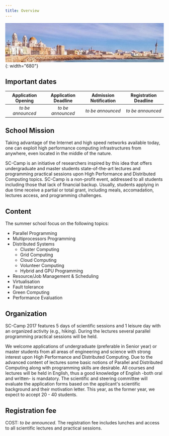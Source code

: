```yaml
---
title: Overview
---
```



![Cadiz](images/cadiz/cadiz.jpg){: width="680"}

## Important dates



|    Application Opening   |     Application Deadline    |   Admission Notification    |   Registration Deadline  |
|:------------------------:|:---------------------------:|:---------------------------:|:------------------------:|
| *to be announced*        | *to be announced*           | *to be announced*           | *to be announced*        |


## School Mission

Taking advantage of the Internet and high speed networks available today, one can exploit high performance computing infrastructures from anywhere, even located in the middle of the nature.

SC-Camp is an initiative of researchers inspired by this idea that offers undergraduate and master students state-of-the-art lectures and programming practical sessions upon High Performance and Distributed Computing topics. SC-Camp is a non-profit event, addressed to all students including those that lack of financial backup. Usually, students applying in due time receive a partial or total grant, including meals, accomadation, lectures access, and programming challenges.


## Content

The summer school focus on the following topics:

* Parallel Programming
* Multiprocessors Programming
* Distributed Systems
  * Cluster Computing
  * Grid Computing
  * Cloud Computing
  * Volunteer Computing
  * Hybrid and GPU Programming
* Resource/Job Management & Scheduling
* Virtualisation
* Fault tolerance
* Green Computing
* Performance Evaluation

## Organization

SC-Camp 2017 features 5 days of scientific sessions and 1 leisure day with an organized activity (e.g., hiking). During the lectures several parallel programming practical sessions will be held.

We welcome applications of undergraduate (preferable in Senior year) or master students from all areas of engineering and science with strong interest upon High Performance and Distributed Computing. Due to the advanced content of lectures some basic notions of Parallel and Distributed Computing along with programming skills are desirable. All courses and lectures will be held in English, thus a good knowledge of English -both oral and written- is mandatory. The scientific and steering committee will evaluate the application forms based on the applicant's scientific background and their motivation letter. This year, as the former year, we expect to accept 20 - 40 students.


## Registration fee

COST: *to be announced*. The registration fee includes lunches and access to all scientific lectures and practical sessions.




